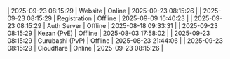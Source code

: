 | 2025-09-23 08:15:29 | Website | Online | 2025-09-23 08:15:26 |
| 2025-09-23 08:15:29 | Registration | Offline | 2025-09-09 16:40:23 |
| 2025-09-23 08:15:29 | Auth Server | Offline | 2025-08-18 09:33:31 |
| 2025-09-23 08:15:29 | Kezan (PvE) | Offline | 2025-08-03 17:58:02 |
| 2025-09-23 08:15:29 | Gurubashi (PvP) | Offline | 2025-08-23 21:44:06 |
| 2025-09-23 08:15:29 | Cloudflare | Online | 2025-09-23 08:15:26 |
